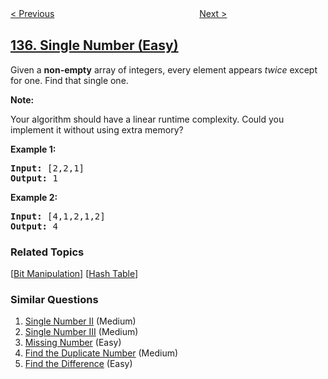 <!--|This file generated by command(leetcode description); DO NOT EDIT.    |-->
<!--+----------------------------------------------------------------------+-->
<!--|@author    openset <openset.wang@gmail.com>                           |-->
<!--|@link      https://github.com/openset                                 |-->
<!--|@home      https://github.com/tonymontaro/leetcode-hints                        |-->
<!--+----------------------------------------------------------------------+-->

[< Previous](https://github.com/tonymontaro/leetcode-hints/tree/master/problems/candy "Candy")
　　　　　　　　　　　　　　　　
[Next >](https://github.com/tonymontaro/leetcode-hints/tree/master/problems/single-number-ii "Single Number II")

## [136. Single Number (Easy)](https://leetcode.com/problems/single-number "只出现一次的数字")

<p>Given a <strong>non-empty</strong>&nbsp;array of integers, every element appears <em>twice</em> except for one. Find that single one.</p>

<p><strong>Note:</strong></p>

<p>Your algorithm should have a linear runtime complexity. Could you implement it without using extra memory?</p>

<p><strong>Example 1:</strong></p>

<pre>
<strong>Input:</strong> [2,2,1]
<strong>Output:</strong> 1
</pre>

<p><strong>Example 2:</strong></p>

<pre>
<strong>Input:</strong> [4,1,2,1,2]
<strong>Output:</strong> 4
</pre>

### Related Topics
  [[Bit Manipulation](https://github.com/tonymontaro/leetcode-hints/tree/master/tag/bit-manipulation/README.md)]
  [[Hash Table](https://github.com/tonymontaro/leetcode-hints/tree/master/tag/hash-table/README.md)]

### Similar Questions
  1. [Single Number II](https://github.com/tonymontaro/leetcode-hints/tree/master/problems/single-number-ii) (Medium)
  1. [Single Number III](https://github.com/tonymontaro/leetcode-hints/tree/master/problems/single-number-iii) (Medium)
  1. [Missing Number](https://github.com/tonymontaro/leetcode-hints/tree/master/problems/missing-number) (Easy)
  1. [Find the Duplicate Number](https://github.com/tonymontaro/leetcode-hints/tree/master/problems/find-the-duplicate-number) (Medium)
  1. [Find the Difference](https://github.com/tonymontaro/leetcode-hints/tree/master/problems/find-the-difference) (Easy)
